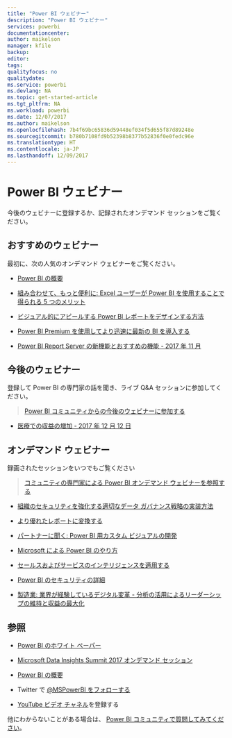 ```yaml
---
title: "Power BI ウェビナー"
description: "Power BI ウェビナー"
services: powerbi
documentationcenter: 
author: maikelson
manager: kfile
backup: 
editor: 
tags: 
qualityfocus: no
qualitydate: 
ms.service: powerbi
ms.devlang: NA
ms.topic: get-started-article
ms.tgt_pltfrm: NA
ms.workload: powerbi
ms.date: 12/07/2017
ms.author: maikelson
ms.openlocfilehash: 7b4f69bc65836d59448ef034f5d655f87d89248e
ms.sourcegitcommit: b780b7108fd9b52398b8377b52836f0e0fedc96e
ms.translationtype: HT
ms.contentlocale: ja-JP
ms.lasthandoff: 12/09/2017
---
```

# <a name="power-bi-webinars"></a>Power BI ウェビナー

今後のウェビナーに登録するか、記録されたオンデマンド セッションをご覧ください。

## <a name="featured-webinars"></a>おすすめのウェビナー

最初に、次の人気のオンデマンド ウェビナーをご覧ください。

- [Power BI の概要](https://info.microsoft.com/getting-started-with-power-bi-ondemand.html?Is=Website)

- [組み合わせて、もっと便利に: Excel ユーザーが Power BI を使用することで得られる 5 つのメリット](https://info.microsoft.com/excel-powerbi-better-together.html?Is=Website)

- [ビジュアル的にアピールする Power BI レポートをデザインする方法](https://community.powerbi.com/t5/Webinars-and-Video-Gallery/5-3-17-Webinar-How-to-Design-Visually-Stunning-Power-BI-Reports/m-p/168204?Is=Website)

- [Power BI Premium を使用してより迅速に最新の BI を導入する](https://info.microsoft.com/powerbi-premium-webinar-ondemand.html?Is=Website)

- [Power BI Report Server の新機能とおすすめの機能 - 2017 年 11 月](https://info.microsoft.com/whats-new-powerbi-report-server.html?Is=Website)

## <a name="upcoming-webinars"></a>今後のウェビナー

登録して Power BI の専門家の話を聞き、ライブ Q&A セッションに参加してください。

>[Power BI コミュニティからの今後のウェビナーに参加する](https://community.powerbi.com/t5/Webinars-and-Video-Gallery/bd-p/VideoTipsTricks?filter=webinars&featured=yes&Is=Website)

- [医療での収益の増加 - 2017 年 12 月 12 日](https://info.microsoft.com/improving-profitability-in-healthcare.html?Is=Website)

## <a name="on-demand-webinars"></a>オンデマンド ウェビナー

録画されたセッションをいつでもご覧ください

>[コミュニティの専門家による Power BI オンデマンド ウェビナーを参照する](https://community.powerbi.com/t5/Webinars-and-Video-Gallery/bd-p/VideoTipsTricks?filter=webinars&featured=yes&Is=Website)

- [組織のセキュリティを強化する適切なデータ ガバナンス戦略の実装方法](https://info.microsoft.com/powerbi-data-governance-strategy-ondemand.html?Is=Website)

- [より優れたレポートに変換する](https://community.powerbi.com/t5/Webinars-and-Video-Gallery/Power-BI-Transforming-A-Report-From-Good-to-GREAT/m-p/315119?Is=Website)

- [パートナーに聞く: Power BI 用カスタム ビジュアルの開発](https://community.powerbi.com/t5/Webinars-and-Video-Gallery/Ask-a-Partner-Developing-Custom-Visuals-for-Power-BI/m-p/150368?Is=Website)

- [Microsoft による Power BI のやり方](https://info.microsoft.com/US-PowerBI-WBNR-FY17-11Nov-29-BIATMIcrosoft274828_01Registration-ForminBody.html?Is=Website)

- [セールスおよびサービスのインテリジェンスを適用する](https://info.microsoft.com/applied-intelligence-for-sales-service.html?Is=Website)

- [Power BI のセキュリティの詳細](https://community.powerbi.com/t5/Webinars-and-Video-Gallery/5-23-2017-Power-BI-security-deep-dive-by-Kasper-de-Jonge/m-p/161476?Is=Website)

- [製造業: 業界が経験しているデジタル変革 - 分析の活用によるリーダーシップの維持と収益の最大化](https://info.microsoft.com/digital-transformation-in-manufacturing.html?Is=Website)

## <a name="see-also"></a>参照

- [Power BI のホワイト ペーパー](whitepapers.md)

- [Microsoft Data Insights Summit 2017 オンデマンド セッション](https://community.powerbi.com/t5/Data-Insights-Summit-2017-On/bd-p/DataInsightsSummit2017OnDemand?Is=Website)

- [Power BI の概要](service-get-started.md)

- Twitter で [@MSPowerBI をフォローする](https://twitter.com/mspowerbi)

- [YouTube ビデオ チャネル](https://www.youtube.com/mspowerbi)を登録する

他にわからないことがある場合は、 [Power BI コミュニティで質問してみてください](https://community.powerbi.com/)。
